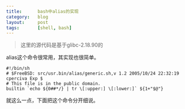 ```yaml
---
title:      bash中alias的实现
category:   blog
layout:     post
tags:       [shell, bash]
---
```



>这里的源代码是基于glibc-2.18.90的

alias这个命令很常用，其实现也很简单。

    #!/bin/sh
    # $FreeBSD: src/usr.bin/alias/generic.sh,v 1.2 2005/10/24 22:32:19 cperciva Exp $
    # This file is in the public domain.
    builtin `echo ${0##*/} | tr \[:upper:] \[:lower:]` ${1+"$@"}

就这么一点，下面把这个命令分开细说。
